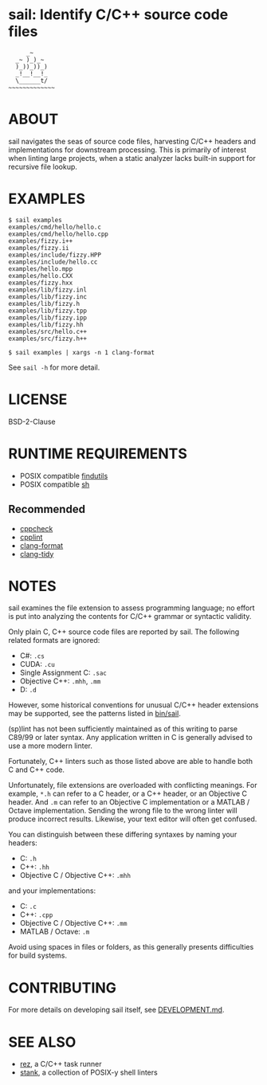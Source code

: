 # sail: Identify C/C++ source code files

```text
     _~
  _~ )_)_~
  )_))_))_)
  _!__!__!_
  \______t/
~~~~~~~~~~~~~
```

# ABOUT

sail navigates the seas of source code files, harvesting C/C++ headers and implementations for downstream processing. This is primarily of interest when linting large projects, when a static analyzer lacks built-in support for recursive file lookup.

# EXAMPLES

```console
$ sail examples
examples/cmd/hello/hello.c
examples/cmd/hello/hello.cpp
examples/fizzy.i++
examples/fizzy.ii
examples/include/fizzy.HPP
examples/include/hello.cc
examples/hello.mpp
examples/hello.CXX
examples/fizzy.hxx
examples/lib/fizzy.inl
examples/lib/fizzy.inc
examples/lib/fizzy.h
examples/lib/fizzy.tpp
examples/lib/fizzy.ipp
examples/lib/fizzy.hh
examples/src/hello.c++
examples/src/fizzy.h++

$ sail examples | xargs -n 1 clang-format
```

See `sail -h` for more detail.

# LICENSE

BSD-2-Clause

# RUNTIME REQUIREMENTS

* POSIX compatible [findutils](https://pubs.opengroup.org/onlinepubs/9699919799/utilities/find.html)
* POSIX compatible [sh](https://pubs.opengroup.org/onlinepubs/9699919799/utilities/sh.html)

## Recommended

* [cppcheck](http://cppcheck.sourceforge.net/)
* [cpplint](https://github.com/cpplint/cpplint)
* [clang-format](https://clang.llvm.org/docs/ClangFormat.html)
* [clang-tidy](https://clang.llvm.org/extra/clang-tidy/)

# NOTES

sail examines the file extension to assess programming language; no effort is put into analyzing the contents for C/C++ grammar or syntactic validity.

Only plain C, C++ source code files are reported by sail. The following related formats are ignored:

* C#: `.cs`
* CUDA: `.cu`
* Single Assignment C: `.sac`
* Objective C++: `.mhh`, `.mm`
* D: `.d`

However, some historical conventions for unusual C/C++ header extensions may be supported, see the patterns listed in [bin/sail](https://github.com/mcandre/sail/blob/master/bin/sail).

(sp)lint has not been sufficiently maintained as of this writing to parse C89/99 or later syntax. Any application written in C is generally advised to use a more modern linter.

Fortunately, C++ linters such as those listed above are able to handle both C and C++ code.

Unfortunately, file extensions are overloaded with conflicting meanings. For example, `*.h` can refer to a C header, or a C++ header, or an Objective C header. And `.m` can refer to an Objective C implementation or a MATLAB / Octave implementation. Sending the wrong file to the wrong linter will produce incorrect results. Likewise, your text editor will often get confused.

You can distinguish between these differing syntaxes by naming your headers:

* C: `.h`
* C++: `.hh`
* Objective C / Objective C++: `.mhh`

and your implementations:

* C: `.c`
* C++: `.cpp`
* Objective C / Objective C++: `.mm`
* MATLAB / Octave: `.m`

Avoid using spaces in files or folders, as this generally presents difficulties for build systems.

# CONTRIBUTING

For more details on developing sail itself, see [DEVELOPMENT.md](DEVELOPMENT.md).

# SEE ALSO

* [rez](https://github.com/mcandre/rez), a C/C++ task runner
* [stank](https://github.com/mcandre/stank), a collection of POSIX-y shell linters
